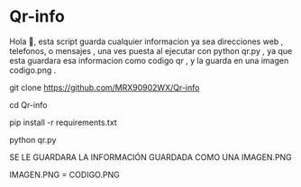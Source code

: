 # Qr-info
Hola 👋,  esta script guarda cualquier informacion ya sea direcciones web , telefonos, o mensajes , una ves puesta al ejecutar con python qr.py , ya que esta guardara esa informacion como codigo qr , y la guarda en una imagen codigo.png .

git clone https://github.com/MRX90902WX/Qr-info

cd Qr-info 

pip install -r requirements.txt

python qr.py

SE LE GUARDARA LA INFORMACIÓN GUARDADA COMO UNA IMAGEN.PNG

IMAGEN.PNG = CODIGO.PNG


